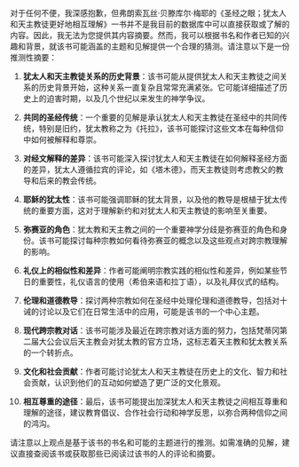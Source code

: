 对于任何不便，我深感抱歉，但弗朗索瓦丝·贝滕库尔·梅耶的《圣经之眼；犹太人和天主教徒更好地相互理解》一书并不是我目前的数据库中可以直接获取或了解的内容。因此，我无法为您提供其内容摘要。然而，我可以根据书名和作者已知的兴趣和背景，就该书可能涵盖的主题和见解提供一个合理的猜测。请注意以下是一份推测性摘要：

1. **犹太人和天主教徒关系的历史背景**：该书可能从提供犹太人和天主教徒之间关系的历史背景开始，这种关系一直复杂且常常充满紧张。它可能详细描述了历史上的迫害时期，以及几个世纪以来发生的神学争议。

2. **共同的圣经传统**：一个重要的见解是承认犹太人和天主教徒在圣经中的共同传统，特别是旧约，犹太教称之为《托拉》，该书可能探讨这些文本在每种信仰中如何被解释和尊崇。

3. **对经文解释的差异**：该书可能深入探讨犹太人和天主教徒在如何解释圣经方面的差异，犹太人遵循拉宾的评论，如《塔木德》，而天主教徒则考虑教父的教导和后来的教会传统。

4. **耶稣的犹太性**：该书可能强调耶稣的犹太背景，以及他的教导是根植于犹太传统的重要方面，这对于理解新约和对犹太人和天主教徒的影响至关重要。

5. **弥赛亚的角色**：犹太教和天主教之间的一个重要神学分歧是弥赛亚的角色和身份。该书可能探讨每种宗教如何看待弥赛亚的概念以及这些观点对跨宗教理解的影响。

6. **礼仪上的相似性和差异**：作者可能阐明宗教实践的相似性和差异，例如某些节日的重要性，礼仪语言的使用（希伯来语和拉丁语），以及礼拜仪式的结构。

7. **伦理和道德教导**：探讨两种宗教如何在圣经中处理伦理和道德教导，包括对十诫的讨论以及它们在日常生活中的应用，可能是该书的一个中心主题。

8. **现代跨宗教对话**：该书可能涉及最近在跨宗教对话方面的努力，包括梵蒂冈第二届大公会议后天主教会对犹太教的官方立场，这标志着天主教和犹太教关系的一个转折点。

9. **文化和社会贡献**：作者可能讨论犹太人和天主教徒在历史上的文化、智力和社会贡献，认识到他们的互动如何塑造了更广泛的文化景观。

10. **相互尊重的途径**：最后，该书可能提出加深犹太人和天主教徒之间相互尊重和理解的途径，建议教育倡议、合作社会行动和神学反思，以弥合两种信仰之间的鸿沟。

请注意以上观点是基于该书的书名和可能的主题进行的推测。如需准确的见解，建议直接查阅该书或获取那些已阅读过该书的人的评论和摘要。